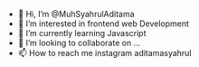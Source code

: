- 👋 Hi, I’m @MuhSyahrulAditama
- 👀 I’m interested in frontend web Development
- 🌱 I’m currently learning Javascript
- 💞️ I’m looking to collaborate on ...
- 📫 How to reach me instagram aditamasyahrul

<!---
MuhSyahrulAditama/MuhSyahrulAditama is a ✨ special ✨ repository because its `README.md` (this file) appears on your GitHub profile.
You can click the Preview link to take a look at your changes.
--->
